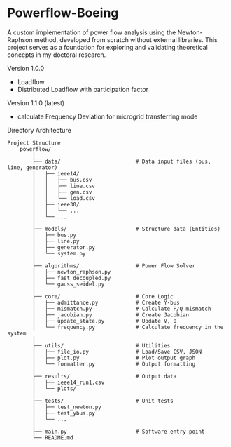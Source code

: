 # Powerflow-Boeing
A custom implementation of power flow analysis using the Newton-Raphson method, developed from scratch without external libraries. This project serves as a foundation for exploring and validating theoretical concepts in my doctoral research.

Version 1.0.0
 - Loadflow
 - Distributed Loadflow with participation factor 

Version 1.1.0 (latest)
 - calculate Frequency Deviation for microgrid transferring mode

Directory Architecture

    Project Structure
        powerflow/
            │
            ├── data/                        # Data input files (bus, line, generator)
            │   ├── ieee14/
            │   │   ├── bus.csv
            │   │   ├── line.csv
            │   │   ├── gen.csv
            │   │   └── load.csv
            │   ├── ieee30/
            │   │   └── ...
            │   └── ...
            │
            ├── models/                      # Structure data (Entities)
            │   ├── bus.py
            │   ├── line.py
            │   ├── generator.py
            │   └── system.py
            │
            ├── algorithms/                  # Power Flow Solver
            │   ├── newton_raphson.py
            │   ├── fast_decoupled.py
            │   └── gauss_seidel.py
            │
            ├── core/                        # Core Logic 
            │   ├── admittance.py            # Create Y-bus
            │   ├── mismatch.py              # Calculate P/Q mismatch
            │   ├── jacobian.py              # Create Jacobian
            │   ├── update_state.py          # Update V, θ
            │   └── frequency.py             # Calculate frequency in the system
            │
            ├── utils/                       # Utilities
            │   ├── file_io.py               # Load/Save CSV, JSON
            │   ├── plot.py                  # Plot output graph
            │   └── formatter.py             # Output formatting
            │
            ├── results/                     # Output data
            │   ├── ieee14_run1.csv
            │   └── plots/
            │
            ├── tests/                       # Unit tests
            │   ├── test_newton.py
            │   ├── test_ybus.py
            │   └── ...
            │
            ├── main.py                      # Software entry point
            └── README.md
